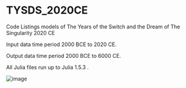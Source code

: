 # TYSDS_2020CE
Code Listings models of The Years of the Switch and the Dream of The Singularity 2020 CE

Input data time period 2000 BCE to 2020 CE.

Output data time period 2000 BCE to 6000 CE.

All Julia files run up to Julia 1.5.3 .


![image](https://user-images.githubusercontent.com/82327033/143083634-d5429b5a-8e40-4ca3-8216-d797a10527d2.png)

